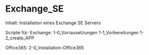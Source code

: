 # Exchange_SE
Inhalt:
Installation eines Exchange SE Servers

Scripte für:
Exchange:
1-0_Vorrausetzungen
1-1_Vorbereitungen
1-2_create_APP


Office365:
2-0_Installation-Office365